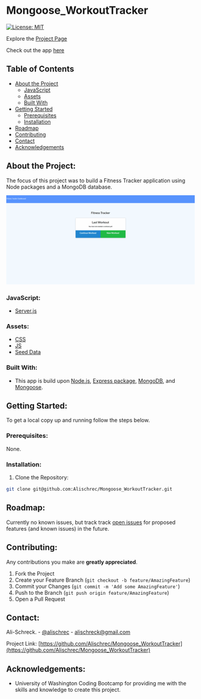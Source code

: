 # Mongoose_WorkoutTracker

[![License: MIT](https://img.shields.io/badge/License-MIT-yellow.svg)](https://opensource.org/licenses/MIT)

Explore the [Project Page](https://github.com/Alischrec/Mongoose_WorkoutTracker)

Check out the app [here](https://safe-fjord-74005.herokuapp.com/)

## Table of Contents

* [About the Project](#about-the-project)
  * [JavaScript](#JavaScript)
  * [Assets](#Assets)
  * [Built With](#built-with)
* [Getting Started](#getting-started)
  * [Prerequisites](#prerequisites)
  * [Installation](#installation)
* [Roadmap](#roadmap)
* [Contributing](#contributing)
* [Contact](#contact)
* [Acknowledgements](#acknowledgements)

## About the Project:
The focus of this project was to build a Fitness Tracker application using Node packages and a MongoDB database. 

![Project Gif](./gif.gif)

### JavaScript:
* [Server.js](https://github.com/Alischrec/Mongoose_WorkoutTracker/blob/main/server.js)

### Assets:
* [CSS](https://github.com/Alischrec/Mongoose_WorkoutTracker/blob/main/public/style/style.css)
* [JS](https://github.com/Alischrec/Mongoose_WorkoutTracker/tree/main/public/js)
* [Seed Data](https://github.com/Alischrec/Mongoose_WorkoutTracker/tree/main/seeders)

### Built With:
* This app is build upon [Node.js](https://nodejs.org/en/), [Express package](https://expressjs.com/), [MongoDB](https://www.mongodb.com/), and [Mongoose](https://mongoosejs.com/).

## Getting Started:
To get a local copy up and running follow the steps below.

### Prerequisites:
None.

### Installation:
1. Clone the Repository:
```sh
git clone git@github.com:Alischrec/Mongoose_WorkoutTracker.git
```

## Roadmap:
Currently no known issues, but track track [open issues](https://github.com/Alischrec/Mongoose_WorkoutTracker/issues ) for proposed features (and known issues) in the future.


## Contributing:
Any contributions you make are **greatly appreciated**.

1. Fork the Project
2. Create your Feature Branch (`git checkout -b feature/AmazingFeature`)
3. Commit your Changes (`git commit -m 'Add some AmazingFeature'`)
4. Push to the Branch (`git push origin feature/AmazingFeature`)
5. Open a Pull Request

## Contact:
Ali-Schreck. - [@alischrec](https://www.instagram.com/alischrec) - alischreck@gmail.com

Project Link: [https://github.com/Alischrec/Mongoose_WorkoutTracker](https://github.com/Alischrec/Mongoose_WorkoutTracker)

## Acknowledgements: 
* University of Washington Coding Bootcamp for providing me with the skills and knowledge to create this project. 